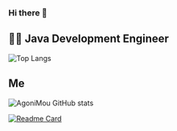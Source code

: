 ### Hi there 👋

## 👨‍💻 Java Development Engineer

![Top Langs](https://github-readme-stats.vercel.app/api/top-langs/?username=AloneMou&show_icons=true&theme=merko&locale=cn)

## Me
![AgoniMou GitHub stats](https://github-readme-stats.vercel.app/api?username=AloneMou&show_icons=true&theme=radical&locale=cn)


[![Readme Card](https://github-readme-stats.vercel.app/api/pin/?username=AloneMou&repo=mou-rouyi-mybatis-plus)](https://github.com/anuraghazra/github-readme-stats)
